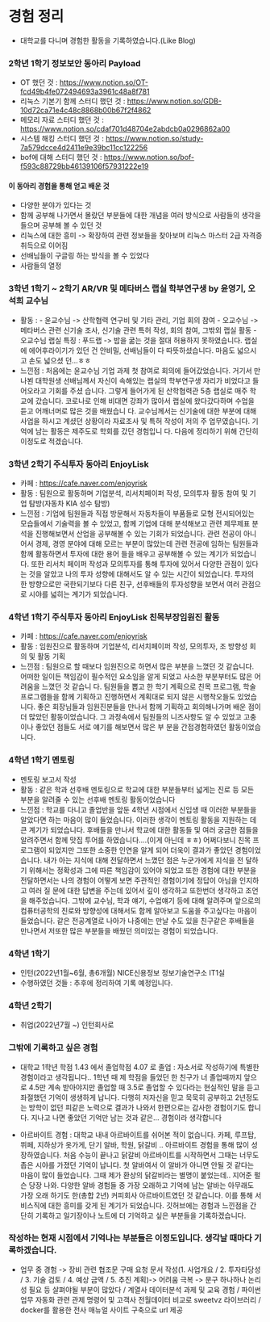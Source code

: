 # 경험 정리
- 대학교를 다니며 경험한 활동을 기록하였습니다.(Like Blog)

### 2학년 1학기 정보보안 동아리 Payload 
- OT 했던 것 : https://www.notion.so/OT-fcd49b4fe072494693a3961c48a8f781
- 리눅스 기본기 함께 스터디 했던 것 : https://www.notion.so/GDB-10d72ca71e4c48c8868b00b67f2f4862
- 메모리 자료 스터디 했던 것 : https://www.notion.so/cdaf701d48704e2abdcb0a0296862a00
- 시스템 해킹 스터디 했던 것 : https://www.notion.so/study-7a579dcce4d2411e9e39bc11cc122256
- bof에 대해 스터디 했던 것 : https://www.notion.so/bof-f593c88729bb46139106f57931222e19

#### 이 동아리 경험을 통해 얻고 배운 것 
- 다양한 분야가 있다는 것 
- 함께 공부해 나가면서 몰랐던 부분들에 대한 개념을 여러 방식으로 사람들의 생각을 들으며 공부해 볼 수 있던 것
- 리눅스에 대한 흥미 -> 확장하여 관련 정보들을 찾아보며 리눅스 마스터 2급 자격증 취득으로 이어짐
- 선배님들이 구글링 하는 방식을 볼 수 있었다
- 사람들의 열정

### 3학년 1학기 ~ 2학기 AR/VR 및 메타버스 랩실 학부연구생 by 윤영기, 오석희 교수님
 - 활동 : - 윤교수님 -> 산학협력 연구비 및 기타 관리, 기업 회의 참여
         - 오교수님 -> 메타버스 관련 신기술 조사, 신기술 관련 특허 작성, 회의 참여, 그밖외 랩실 활동 
         - 오교수님 랩실 특징 : 푸드랩 -> 밥을 굶는 것을 절대 허용하지 못하였습니다. 랩실에 에어후라이기가 있던 건 안비밀, 선배님들이 다 따뜻하셨습니다. 마음도 넓으시고 손도 넓으셨           던...ㅎㅎ 
 - 느낀점 : 처음에는 윤교수님 기업 과제 첫 참여로 회의에 들어갔었습니다. 거기서 만나뵌 대학원생 선배님께서 자신이 속해있는 랩실의 학부연구생 자리가 비었다고 들어오라고 기회를 주셨 
           습니다. 그렇게 들어가게 된 산학협력관 5층 랩실로 매주 학교에 갔습니다. 코로나로 인해 비대면 강좌가 많아서 랩실에 왔다갔다하며 수업을 듣고 어깨너머로 많은 것을 배웠습니
           다. 교수님께서는 신기술에 대한 부분에 대해 사업을 하시고 계셨던 상황이라 자료조사 및 특허 작성이 저의 주 업무였습니다. 기억에 남는 활동은 제주도로 학회를 갔던 경험입니
           다. 다음에 정리하기 위해 간단히 이정도로 적겠습니다.   

### 3학년 2학기 주식투자 동아리 EnjoyLisk
- 카페 : https://cafe.naver.com/enjoyrisk
- 활동 : 팀원으로 활동하며 기업분석, 리서치페이퍼 작성, 모의투자 활동 참여 및 기업 탐방(자동차 KIA 성수 탐방)
- 느낀점 : 기업에 팀원들과 직접 방문해서 자동차들이 부품들로 모형 전시되어있는 모습들에서 기술력을 볼 수 있었고, 함께 기업에 대해 분석해보고 관련 제무제표 분석을 진행해보면서
          산업을 공부해볼 수 있는 기회가 되었습니다. 관련 전공이 아니어서 경제, 경영 분야에 대해 모르는 부분이 많았는데 관련 전공에 임하는 팀원들과 함께 활동하면서 투자에 대한 용어
          들을 배우고 공부해볼 수 있는 계기가 되었습니다. 또한 리서치 페이퍼 작성과 모의투자를 통해 투자에 있어서 다양한 관점이 있다는 것을 알았고 나의 투자 성향에 대해서도 알 수 
          있는 시간이 되었습니다. 투자의 한 방향으로만 국한되기보다 다른 친구, 선후배들의 투자성향을 보면서 여러 관점으로 시야를 넓히는 계기가 되었습니다.  
          
### 4학년 1학기 주식투자 동아리 EnjoyLisk 친목부장임원진 활동
- 카페 : https://cafe.naver.com/enjoyrisk
- 활동 : 임원진으로 활동하며 기업분석, 리서치페이퍼 작성, 모의투자, 조 방향성 회의 및 활동 기획 
- 느낀점 : 팀원으로 할 때보다 임원진으로 하면서 많은 부분을 느꼈던 것 같습니다. 어떠한 일이든 책임감이 필수적인 요소임을 알게 되었고 사소한 부분부터도 많은 어려움을 느꼈던 것 같습니             다. 팀원들을 뽑고 한 학기 계획으로 친목 프로그램, 학술 프로그램들을 함께 기획하고 진행하면서 계획대로 되지 않은 시행착오들도 있었습니다. 좋은 회장님들과 임원진분들을 
            만나서 함께 기획하고 회의해나가며 배운 점이 더 많았던 활동이었습니다. 그 과정속에서 팀원들의 니즈사항도 알 수 있었고 고충이나 좋았던 점들도 서로 얘기를 해보면서 많은 부
            분을 간접경험하였던 활동이었습니다. 
 
### 4학년 1학기 멘토링 
- 멘토링 보고서 작성 
- 활동 : 같은 학과 선후배 멘토링으로 학교에 대한 부분들부터 넓게는 진로 등 모든 부분을 알려줄 수 있는 선후배 멘토링 활동이었습니다
- 느낀점 : 학교를 다니고 졸업반을 앞둔 4학년 시점에서 신입생 때 이러한 부분들을 알았다면 하는 마음이 많이 들었습니다. 이러한 생각이 멘토링 활동을 지원하는 데 큰 계기가 되었습니다. 
          후배들을 만나서 학교에 대한 활동들 및 여러 궁금한 점들을 알려주면서 함께 맛집 투어를 하였습니다....(이게 아닌데 ㅎㅎ)
          어쩌다보니 친목 프로그램이 되었지만 그또한 소중한 인연을 알게 되어 더욱이 결과가 좋았던 경험이었습니다. 내가 아는 지식에 대해 전달하면서 느꼈던 점은 누군가에게 지식을 전
          달하기 위해서는 정확성과 그에 따른 책임감이 있어야 되었고 또한 경험에 대한 부분을 전달하면서는 나의 경험이 어떻게 보면 주관적인 경험이기에 정답이 아님을 인지하고 여러 질
          문에 대한 답변을 주는데 있어서 깊이 생각하고 또한번더 생각하고 조언을 해주었습니다. 그밖에 교수님, 학과 얘기, 수업얘기 등에 대해 알려주며 앞으로의 컴퓨터공학의 진로와 
          방향성에 대해서도 함께 알아보고 도움을 주고싶다는 마음이 들었습니다. 같은 전공계열로 나아가 나중에는 만날 수도 있을 친구같은 후배들을 만나면서 저또한 많은 부분들을 배웠던 
          의미있는 경험이 되었습니다. 
          
### 4학년 1학기
- 인턴(2022년1월~6월, 총6개월) NICE신용정보 정보기술연구소 IT1실 
- 수행하였던 것들 : 추후에 정리하여 기록 예정입니다. 

### 4학년 2학기 
- 취업(2022년7월 ~) 인턴회사로 
          
### 그밖에 기록하고 싶은 경험
- 대학교 1학년 학점 1.43 에서 졸업학점 4.07 로 졸업 : 자소서로 작성하기에 특별한 경험이라고 생각됩니다.. 1학년 때 제 학점을 들었던 한 친구가 너 졸업때까지 앞으로 4.5만 계속 받아야지만 졸업할 때 3.5로 졸업할 수 있다라는 현실적인 말을 듣고 좌절했던 기억이 생생하게 납니다. 다행히 저자신을 믿고 묵묵히 공부하고 2년정도는 방학이 없던 피같은 노력으로 결과가 나와서 한편으로는 감사한 경험이기도 합니다. 지나고 나면 좋았던 기억만 남는 것과 같은... 경험이라 생각합니다 

- 아르바이트 경험 : 대학교 내내 아르바이트를 쉬어본 적이 없습니다. 카페, 루프탑, 뷔페, 지하상가 옷가게, 단기 알바, 학원, 닭갈비 .. 아르바이트 경험을 통해 많이 성장하였습니다. 
                   처음 수능이 끝나고 닭갈비 아르바이트를 시작하면서 그때는 너무도 좁은 시야를 가졌던 기억이 납니다. 첫 알바여서 이 알바가 아니면 안될 것 같다는 마음이 많이 들었습니다. 그때 제가 환상의 닭갈비라는 별명이 붙었는데.. 지어준 펄슨 당장 나와.  다양한 알바 경험들 중 가장 오래하고 기억에 남는 알바는 아무래도 가장 오래 하기도 한(총합 2년) 커피회사 아르바이트였던 것 같습니다. 이를 통해 서비스직에 대한 흥미를 갖게 된 계기가 되었습니다. 깃허브에는 경험과 느낀점을 간단히 기록하고 일기장이나 노트에 더 기억하고 싶은 부분들을 기록하겠습니다.
                 
                 
                 
### 작성하는 현재 시점에서 기억나는 부분들은 이정도입니다. 생각날 때마다 기록하겠습니다.                  
              
              
- 업무 중 경험 -> 장비 관련 협조문 구매 요청 문서 작성(1. 사업개요 / 2. 투자타당성 / 3. 기술 검토 / 4. 예상 금액 / 5. 추진 계획)-> 어려움 극복 -> 문구 하나하나 논리성 필요 등 살펴야될 부분이 많았다 / 계열사 데이터분석 과제 및 교육 경험 / 파이썬 업무 자동화 관련 관제 명령어 및 고객사 전월데이터 비교로 sweetvz 라이브러리 / docker를 활용한 전사 매뉴얼 사이트 구축으로 url 제공
